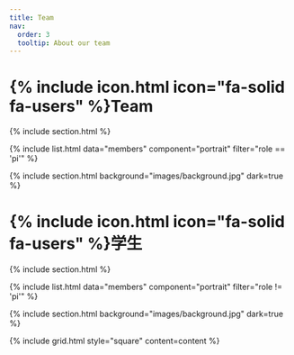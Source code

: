 ```yaml
---
title: Team
nav:
  order: 3
  tooltip: About our team
---
```


# {% include icon.html icon="fa-solid fa-users" %}Team

{% include section.html %}

{% include list.html data="members" component="portrait" filter="role == 'pi'" %}

{% include section.html background="images/background.jpg" dark=true %}

# {% include icon.html icon="fa-solid fa-users" %}学生

{% include section.html %}

{% include list.html data="members" component="portrait" filter="role != 'pi'" %}

{% include section.html background="images/background.jpg" dark=true %}

{% include grid.html style="square" content=content %}
